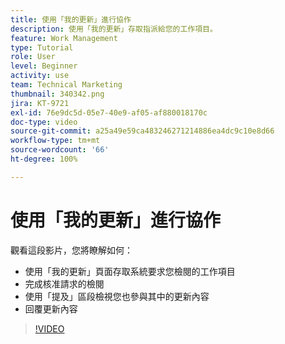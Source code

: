 ```yaml
---
title: 使用「我的更新」進行協作
description: 使用「我的更新」存取指派給您的工作項目。
feature: Work Management
type: Tutorial
role: User
level: Beginner
activity: use
team: Technical Marketing
thumbnail: 340342.png
jira: KT-9721
exl-id: 76e9dc5d-05e7-40e9-af05-af880018170c
doc-type: video
source-git-commit: a25a49e59ca483246271214886ea4dc9c10e8d66
workflow-type: tm+mt
source-wordcount: '66'
ht-degree: 100%

---
```


# 使用「我的更新」進行協作

觀看這段影片，您將瞭解如何：

* 使用「我的更新」頁面存取系統要求您檢閱的工作項目
* 完成核准請求的檢閱
* 使用「提及」區段檢視您也參與其中的更新內容
* 回覆更新內容

>[!VIDEO](https://video.tv.adobe.com/v/340342/?quality=12&learn=on)
